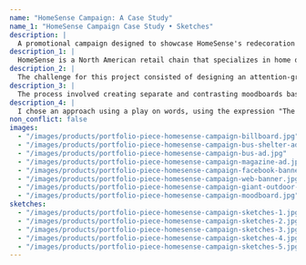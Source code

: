 ```yaml
---
name: "HomeSense Campaign: A Case Study"
name_1: "HomeSense Campaign Case Study • Sketches"
description: |
  A promotional campaign designed to showcase HomeSense's redecoration potential
description_1: |
  HomeSense is a North American retail chain that specializes in home decor.
description_2: |
  The challenge for this project consisted of designing an attention-grabbing campaign to advertize HomeSense products in the specific context of redecorating or revamping one's home decor. A particular challenge was designing for multiple media in various formats, including large print ads, billboards, web banner ads, and Facebook banners.
description_3: |
  The process involved creating separate and contrasting moodboards based on a comparative market analysis of past campaigns, competitors' campaigns, and HomeSense's target audience. I then developed three possible campaign concepts, ranging from serious and polished to humorous and light-hearted.
description_4: |
  I chose an approach using a play on words, using the expression "The Elephant in the Room", and photographed ugly, outdated fabrics, which I then applied to a simple elephant shape. The resulting campaign is eye-catching and memorable.
non_conflict: false
images:
  - "/images/products/portfolio-piece-homesense-campaign-billboard.jpg"
  - "/images/products/portfolio-piece-homesense-campaign-bus-shelter-ad.jpg"
  - "/images/products/portfolio-piece-homesense-campaign-bus-ad.jpg"
  - "/images/products/portfolio-piece-homesense-campaign-magazine-ad.jpg"
  - "/images/products/portfolio-piece-homesense-campaign-facebook-banner.jpg"
  - "/images/products/portfolio-piece-homesense-campaign-web-banner.jpg"
  - "/images/products/portfolio-piece-homesense-campaign-giant-outdoor-sign.jpg"
  - "/images/products/portfolio-piece-homesense-campaign-moodboard.jpg"
sketches:
  - "/images/products/portfolio-piece-homesense-campaign-sketches-1.jpg"
  - "/images/products/portfolio-piece-homesense-campaign-sketches-2.jpg"
  - "/images/products/portfolio-piece-homesense-campaign-sketches-3.jpg"
  - "/images/products/portfolio-piece-homesense-campaign-sketches-4.jpg"
  - "/images/products/portfolio-piece-homesense-campaign-sketches-5.jpg"
---
```

